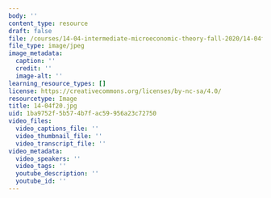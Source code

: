 ```yaml
---
body: ''
content_type: resource
draft: false
file: /courses/14-04-intermediate-microeconomic-theory-fall-2020/14-04f20.jpg
file_type: image/jpeg
image_metadata:
  caption: ''
  credit: ''
  image-alt: ''
learning_resource_types: []
license: https://creativecommons.org/licenses/by-nc-sa/4.0/
resourcetype: Image
title: 14-04f20.jpg
uid: 1ba9752f-5b57-4b7f-ac59-956a23c72750
video_files:
  video_captions_file: ''
  video_thumbnail_file: ''
  video_transcript_file: ''
video_metadata:
  video_speakers: ''
  video_tags: ''
  youtube_description: ''
  youtube_id: ''
---
```

